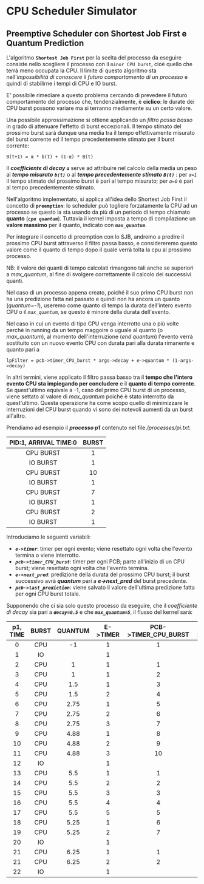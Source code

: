 # CPU Scheduler Simulator
## Preemptive Scheduler con Shortest Job First e Quantum Prediction

L'algoritmo **`Shortest Job First`** per la scelta del processo da eseguire consiste nello scegliere il processo con il `minor CPU burst`, cioè quello che terrà meno occupata la CPU.
Il limite di questo algoritmo sta nell'_impossibilità di conoscere il futuro comportamento di un processo_ e quindi di stabilirne i tempi di CPU e IO burst.

E' possibile rimediare a questo problema cercando di prevedere il futuro comportamento del processo che, tendenzialmente, è **ciclico**: le durate dei CPU burst possono variare ma si terranno mediamente su un certo valore.

Una possibile approssimazione si ottiene applicando un _filtro passa basso_ in grado di attenuare l'effetto di burst eccezionali. Il tempo stimato del prossimo burst sarà dunque una media tra il tempo effettivamente misurato del burst corrente ed il tempo precedentemente stimato per il burst corrente:
```
B(t+1) = α * b(t) + (1-α) * B(t)
```
Il ***coefficiente di decay*** ***`α`*** serve ad attribuire nel calcolo della media un peso al ***tempo misurato*** ***`b(t)`*** o al ***tempo precedentemente stimato*** ***`B(t)`*** :
per *`α=1`* il tempo stimato del prossimo burst è pari al tempo misurato; per *`α=0`* è pari al tempo precedentemente stimato.

Nell'algoritmo implementato, si applica all'idea dello Shortest Job First il concetto di **`preemption`**: lo scheduler può togliere forzatamente la CPU ad un processo se questo la sta usando da più di un periodo di tempo chiamato **quanto** (***`cpu quantum`***). Tuttavia il kernel imposta a tempo di compilazione un **valore massimo** per il quanto, indicato con ***`max_quantum`***.

Per integrare il concetto di preemption con lo SJB, andremo a predire il prossimo CPU burst attraverso il filtro passa basso, e considereremo questo valore come il quanto di tempo dopo il quale verrà tolta la cpu al prossimo processo.

NB: il valore dei quanti di tempo calcolati rimangono tali anche se superiori a *max_quantum*, al fine di svolgere correttamente il calcolo dei successivi quanti.

Nel caso di un processo appena creato, poiché il suo primo CPU burst non ha una predizione fatta nel passato e quindi non ha ancora un quanto (*quantum=-1*), useremo come quanto di tempo la durata dell'intero evento CPU o il *`max_quantum`*, se questo è minore della durata dell'evento.

Nel caso in cui un evento di tipo CPU venga interrotto una o più volte perchè in running da un tempo maggoire o uguale al quanto (o *max_quantum*), al momento dell'interruzione (*end quantum*) l'evento verrà sostituito con un nuovo evento CPU con durata pari alla durata rimanente e quanto pari a
```
lpFilter = pcb->timer_CPU_burst * args->decay + e->quantum * (1-args->decay)
```
In altri termini, viene applicato il filtro passa basso tra il **tempo che l'intero evento CPU sta impiegando per concludere** e il **quanto di tempo corrente**.
Se quest'ultimo equivale a -1, caso del primo CPU burst di un processo, viene settato al valore di *max_quantum* poichè è stato interrotto da quest'ultimo.
Questa operazione ha come scopo quello di minimizzare le interruzioni del CPU burst quando vi sono dei notevoli aumenti da un burst all'altro.

Prendiamo ad esempio il ***processo p1*** contenuto nel file */processes/pi.txt*:

| PID:1, ARRIVAL TIME:0  | BURST |
|     :---:     |  :---: |
|   CPU BURST   |  1  |
|   IO BURST    |  1  |
|   CPU BURST   |  10  |
|   IO BURST    |  1  |
|   CPU BURST   |  7  |
|   IO BURST    |  1  |
|   CPU BURST   |  2  |
|   IO BURST    |  1  |

Introduciamo le seguenti variabili:
+ ***`e->timer`***: timer per ogni evento; viene resettato ogni volta che l'evento termina o viene interrotto.
+ ***`pcb->timer_CPU_burst`***: timer per ogni PCB; parte all'inizio di un CPU burst; viene resettato ogni volta che l'evento termina.
+ ***`e->next_pred`***: predizione della durata del prossimo CPU burst; il burst successivo avrà ***quantum*** pari a ***e->next_pred*** del burst precedente.
+ ***`pcb->last_prediction`***: viene salvato il valore dell'ultima predizione fatta per ogni CPU burst totale.

  
Supponendo che ci sia solo questo processo da eseguire, che il *coefficiente di decay* sia pari a ***`decay=0.5`*** e che ***`max_quantum=5`***, il flusso del kernel sarà:

| p1, TIME | BURST | QUANTUM | E->TIMER | PCB->TIMER_CPU_BURST | E->NEXT_PRED | PCB_LAST_PRED |
| :---: | :---: | :---: | :---: | :---: | :---: | :---: |
|   0   |  CPU  |  -1   |   1   |   1   |   1   |   1   |
|   1   |  IO   |       |   1   |       |       |       |
|   2   |  CPU  |   1   |   1   |   1   |   1   |       |
|   3   |  CPU  |   1   |   1   |   2   |  1.5  |       |
|   4   |  CPU  |  1.5  |   1   |   3   |       |       |
|   5   |  CPU  |  1.5  |   2   |   4   | 2.75  |       |
|   6   |  CPU  | 2.75  |   1   |   5   |       |       |
|   7   |  CPU  | 2.75  |   2   |   6   |       |       |
|   8   |  CPU  | 2.75  |   3   |   7   | 4.88  |       |
|   9   |  CPU  | 4.88  |   1   |   8   |       |       |
|  10   |  CPU  | 4.88  |   2   |   9   |       |       |
|  11   |  CPU  | 4.88  |   3   |  10   | 7.44  |  5.5  |
|  12   |  IO   |       |   1   |       |       |       |
|  13   |  CPU  |  5.5  |   1   |   1   |       |       |
|  14   |  CPU  |  5.5  |   2   |   2   |       |       |
|  15   |  CPU  |  5.5  |   3   |   3   |       |       |
|  16   |  CPU  |  5.5  |   4   |   4   |       |       |
|  17   |  CPU  |  5.5  |   5   |   5   | 5.25  |       |
|  18   |  CPU  | 5.25  |   1   |   6   |       |       |
|  19   |  CPU  | 5.25  |   2   |   7   | 6.13  | 6.25  |
|  20   |  IO   |       |   1   |       |       |       |
|  21   |  CPU  | 6.25  |   1   |   1   |       |       |
|  21   |  CPU  | 6.25  |   2   |   2   | 4.13  | 4.13  |
|  22   |  IO   |       |   1   |       |       |       |
